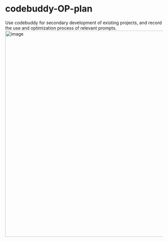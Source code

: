 # codebuddy-OP-plan
Use codebuddy for secondary development of existing projects, and record the use and optimization process of relevant prompts.
<img width="1725" height="657" alt="image" src="https://github.com/user-attachments/assets/0f91ea22-d46b-4524-850a-3eca3382d4fd" />

